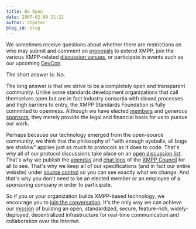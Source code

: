 ```yaml
---
title: Be Open
date: 2007-02-09 21:22
author: stpeter
blog_id: blog
---
```


We sometimes receive questions about whether there are restrictions on who may submit and comment on [proposals](http://www.xmpp.org/extensions/) to extend XMPP, join the various XMPP-related [discussion venues](http://www.xmpp.org/about/discuss.shtml), or participate in events such as our upcoming [DevCon](http://wiki.jabber.org/index.php/DevCon).

The short answer is: No.

The long answer is that we strive to be a completely open and transparent community. Unlike some standards development organizations that call themselves open but are in fact industry consortia with closed processes and high barriers to entry, the XMPP Standards Foundation is fully committed to openness. Although we have elected [members](http://www.xmpp.org/xsf/members/) and generous [sponsors](http://www.xmpp.org/xsf/sponsors/), they merely provide the legal and financial basis for us to pursue our work.

Perhaps because our technology emerged from the open-source community, we think that the philosophy of "with enough eyeballs, all bugs are shallow" applies just as much to protocols as it does to code. That's why all of our protocol discussions take place on an [open discussion list](http://mail.jabber.org/mailman/listinfo/standards). That's why we publish the [agendas](http://www.xmpp.org/council/agendas/) and [chat logs](http://www.jabber.org/muc-logs/council@conference.jabber.org/) of the [XMPP Council](http://www.xmpp.org/council/) for all to see. That's why we keep all of our specifications (and in fact our entire website) under [source control](http://www.jabberstudio.org/cgi-bin/viewcvs.cgi/cvs/xmpp/) so you can see exactly what we change. And that's why you don't need to be an elected member or an employee of a sponsoring company in order to participate.

So if you or your organization builds XMPP-based technology, we encourage you to [join the conversation](http://www.xmpp.org/about/discuss.shtml). It's the only way we can achieve our [mission](http://www.xmpp.org/xsf/mission.shtml) of building an open, standardized, secure, feature-rich, widely-deployed, decentralized infrastructure for real-time communication and collaboration over the Internet.
